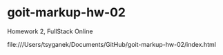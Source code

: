 # goit-markup-hw-02
Homework 2, FullStack Online


file:///Users/tsyganek/Documents/GitHub/goit-markup-hw-02/index.html
